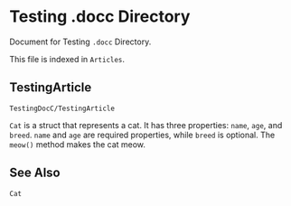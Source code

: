 #  Testing .docc Directory

Document for Testing `.docc` Directory.

This file is indexed in `Articles`.

## TestingArticle
``TestingDocC/TestingArticle``

``Cat`` is a struct that represents a cat. It has three properties: `name`, `age`, and `breed`. `name` and `age` are required properties, while `breed` is optional. The `meow()` method makes the cat meow.

## See Also
``Cat``
